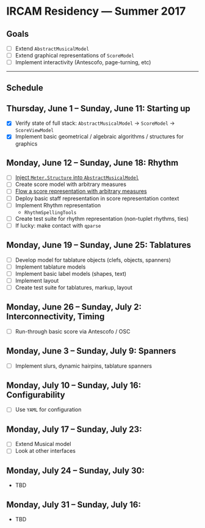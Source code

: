 # IRCAM Residency — Summer 2017

## Goals

- [ ] Extend `AbstractMusicalModel`
- [ ] Extend graphical representations of `ScoreModel`
- [ ] Implement interactivity (Antescofo, page-turning, etc)

---
  
## Schedule
  
## Thursday, June 1 – Sunday, June 11: Starting up
- [x] Verify state of full stack: `AbstractMusicalModel` -> `ScoreModel` -> `ScoreViewModel`
- [x] Implement basic geometrical / algebraic algorithms / structures for graphics

## Monday, June 12 – Sunday, June 18: Rhythm
- [ ] [Inject `Meter.Structure` into `AbstractMusicalModel`](https://github.com/dn-m/AbstractMusicalModel/issues/14)
- [ ] Create score model with arbitrary measures
- [ ] [Flow a score representation with arbitrary measures](https://github.com/dn-m/ScoreViewLayer/issues/1)
- [ ] Deploy basic staff representation in score representation context
- [ ] Implement Rhythm representation
  - `RhythmSpellingTools`
- [ ] Create test suite for rhythm representation (non-tuplet rhythms, ties)
- [ ] If lucky: make contact with `qparse`

## Monday, June 19 – Sunday, June 25: Tablatures
- [ ] Develop model for tablature objects (clefs, objects, spanners)
- [ ] Implement tablature models
- [ ] Implement basic label models (shapes, text)
- [ ] Implement layout
- [ ] Create test suite for tablatures, markup, layout

## Monday, June 26 – Sunday, July 2: Interconnectivity, Timing
- [ ] Run-through basic score via Antescofo / OSC

## Monday, June 3 – Sunday, July 9: Spanners
- [ ] Implement slurs, dynamic hairpins, tablature spanners

## Monday, July 10 – Sunday, July 16: Configurability
- [ ] Use `YAML` for configuration

## Monday, July 17 – Sunday, July 23:
- [ ] Extend Musical model
- [ ] Look at other interfaces

## Monday, July 24 – Sunday, July 30:
- TBD

## Monday, July 31 – Sunday, July 16:
- TBD

